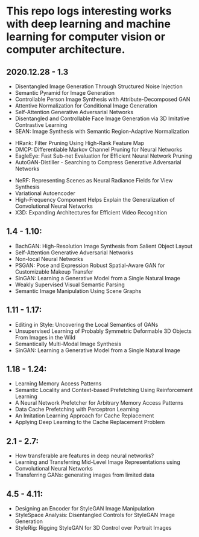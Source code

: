 # This repo logs interesting works with deep learning and machine learning for computer vision or computer architecture.  

## 2020.12.28 - 1.3
* Disentangled Image Generation Through Structured Noise Injection
* Semantic Pyramid for Image Generation
* Controllable Person Image Synthesis with Attribute-Decomposed GAN
* Attentive Normalization for Conditional Image Generation
* Self-Attention Generative Adversarial Networks
* Disentangled and Controllable Face Image Generation via 3D Imitative Contrastive Learning
* SEAN: Image Synthesis with Semantic Region-Adaptive Normalization
<!-- -->
* HRank: Filter Pruning Using High-Rank Feature Map
* DMCP: Differentiable Markov Channel Pruning for Neural Networks
* EagleEye: Fast Sub-net Evaluation for Efficient Neural Network Pruning
* AutoGAN-Distiller - Searching to Compress Generative Adversarial Networks
<!-- -->
* NeRF: Representing Scenes as Neural Radiance Fields for View Synthesis
* Variational Autoencoder
* High-Frequency Component Helps Explain the Generalization of Convolutional Neural Networks
* X3D: Expanding Architectures for Efficient Video Recognition	

## 1.4 - 1.10:
* BachGAN: High-Resolution Image Synthesis from Salient Object Layout
* Self-Attention Generative Adversarial Networks
* Non-local Neural Networks
* PSGAN: Pose and Expression Robust Spatial-Aware GAN for Customizable Makeup Transfer
* SinGAN: Learning a Generative Model from a Single Natural Image
* Weakly Supervised Visual Semantic Parsing	
* Semantic Image Manipulation Using Scene Graphs	

## 1.11 - 1.17:
* Editing in Style: Uncovering the Local Semantics of GANs
* Unsupervised Learning of Probably Symmetric Deformable 3D Objects From Images in the Wild
* Semantically Multi-Modal Image Synthesis	
* SinGAN: Learning a Generative Model from a Single Natural Image

## 1.18 - 1.24:
* Learning Memory Access Patterns
* Semantic Locality and Context-based Prefetching Using Reinforcement Learning
* A Neural Network Prefetcher for Arbitrary Memory Access Patterns
* Data Cache Prefetching with Perceptron Learning
* An Imitation Learning Approach for Cache Replacement
* Applying Deep Learning to the Cache Replacement Problem

## 2.1 - 2.7:
* How transferable are features in deep neural networks?
* Learning and Transferring Mid-Level Image Representations using Convolutional Neural Networks
* Transferring GANs: generating images from limited data

## 4.5 - 4.11:
* Designing an Encoder for StyleGAN Image Manipulation
* StyleSpace Analysis: Disentangled Controls for StyleGAN Image Generation
* StyleRig: Rigging StyleGAN for 3D Control over Portrait Images
